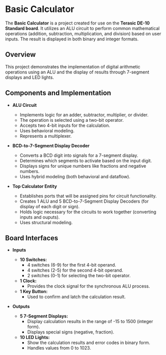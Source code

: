 # Basic Calculator

The **Basic Calculator** is a project created for use on the **Terasic DE-10 Standard board**. It utilizes an ALU circuit to perform common mathematical operations (addition, subtraction, multiplication, and division) based on user inputs. The result is displayed in both binary and integer formats.

## Overview

This project demonstrates the implementation of digital arithmetic operations using an ALU and the display of results through 7-segment displays and LED lights.

## Components and Implementation

- **ALU Circuit**
  - Implements logic for an adder, subtractor, multiplier, or divider.
  - The operation is selected using a two-bit operator.
  - Accepts two 4-bit inputs for the calculation.
  - Uses behavioral modeling.
  - Represents a multiplexer.

- **BCD-to-7-Segment Display Decoder**
  - Converts a BCD digit into signals for a 7-segment display.
  - Determines which segments to activate based on the input digit.
  - Displays signs for unique numbers like fractions and negative numbers.
  - Uses hybrid modeling (both behavioral and dataflow).
 
- **Top Calculator Entity**
  - Establishes ports that will be assigned pins for circuit functionality.
  - Creates 1 ALU and 5 BCD-to-7-Segment Display Decoders (for display of each digit or sign).
  - Holds logic necessary for the circuits to work together (converting inputs and ouputs).
  - Uses structural modeling.

## Board Interfaces

- **Inputs**
  - **10 Switches:**  
    - 4 switches (6-9) for the first 4-bit operand.
    - 4 switches (2-5) for the second 4-bit operand.
    - 2 switches (0-1) for selecting the two-bit operator.
  - **1 Clock:**  
    - Provides the clock signal for the synchronous ALU process.
  - **1 Key Button:**  
    - Used to confirm and latch the calculation result.

- **Outputs**
  - **5 7-Segment Displays:**  
    - Display calculation results in the range of -15 to 1500 (integer form).
    - Displays special signs (negative, fraction).
  - **10 LED Lights:**  
    - Show the calculation results and error codes in binary form.
    - Handles values from 0 to 1023.

